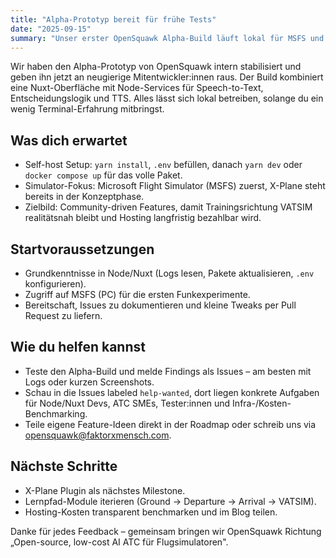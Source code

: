 ```yaml
---
title: "Alpha-Prototyp bereit für frühe Tests"
date: "2025-09-15"
summary: "Unser erster OpenSquawk Alpha-Build läuft lokal für MSFS und zeigt, wohin die Reise Richtung community-getriebener AI-ATC geht."
---
```


Wir haben den Alpha-Prototyp von OpenSquawk intern stabilisiert und geben ihn jetzt an neugierige Mitentwickler:innen raus. Der Build kombiniert eine Nuxt-Oberfläche mit Node-Services für Speech-to-Text, Entscheidungslogik und TTS. Alles lässt sich lokal betreiben, solange du ein wenig Terminal-Erfahrung mitbringst.

## Was dich erwartet

- Self-host Setup: `yarn install`, `.env` befüllen, danach `yarn dev` oder `docker compose up` für das volle Paket.
- Simulator-Fokus: Microsoft Flight Simulator (MSFS) zuerst, X-Plane steht bereits in der Konzeptphase.
- Zielbild: Community-driven Features, damit Trainingsrichtung VATSIM realitätsnah bleibt und Hosting langfristig bezahlbar wird.

## Startvoraussetzungen

- Grundkenntnisse in Node/Nuxt (Logs lesen, Pakete aktualisieren, `.env` konfigurieren).
- Zugriff auf MSFS (PC) für die ersten Funkexperimente.
- Bereitschaft, Issues zu dokumentieren und kleine Tweaks per Pull Request zu liefern.

## Wie du helfen kannst

- Teste den Alpha-Build und melde Findings als Issues – am besten mit Logs oder kurzen Screenshots.
- Schau in die Issues labeled `help-wanted`, dort liegen konkrete Aufgaben für Node/Nuxt Devs, ATC SMEs, Tester:innen und Infra-/Kosten-Benchmarking.
- Teile eigene Feature-Ideen direkt in der Roadmap oder schreib uns via [opensquawk@faktorxmensch.com](mailto:opensquawk@faktorxmensch.com).

## Nächste Schritte

- X-Plane Plugin als nächstes Milestone.
- Lernpfad-Module iterieren (Ground → Departure → Arrival → VATSIM).
- Hosting-Kosten transparent benchmarken und im Blog teilen.

Danke für jedes Feedback – gemeinsam bringen wir OpenSquawk Richtung „Open-source, low-cost AI ATC für Flugsimulatoren".

